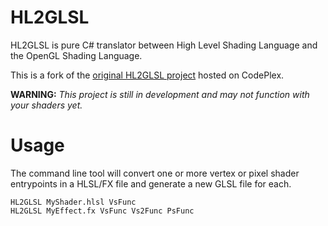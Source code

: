 HL2GLSL
=======

HL2GLSL is pure C# translator between High Level Shading Language and the OpenGL Shading Language.

This is a fork of the [original HL2GLSL project](http://hl2glsl.codeplex.com/) hosted on CodePlex.


**WARNING:** *This project is still in development and may not function with your shaders yet.*

Usage
=====

The command line tool will convert one or more vertex or pixel shader entrypoints in a HLSL/FX file
and generate a new GLSL file for each.

```
HL2GLSL MyShader.hlsl VsFunc
HL2GLSL MyEffect.fx VsFunc Vs2Func PsFunc
```
